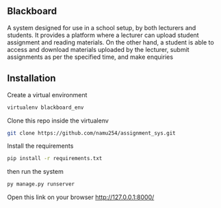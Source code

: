 ## Blackboard
A system designed for use in a school setup, by both lecturers and students. It provides a platform where a lecturer can upload student assignment and reading materials. On the other hand, a student is able to access and download materials uploaded by the lecturer, submit assignments as per the specified time, and make enquiries

## Installation
Create a virtual environment
```Bash
virtualenv blackboard_env
```
Clone this repo inside the virtualenv
```Bash
git clone https://github.com/namu254/assignment_sys.git
```
Install the requirements
```Bash
pip install -r requirements.txt
```
then run the system
```Python
py manage.py runserver
```
Open this link on your browser http://127.0.0.1:8000/
